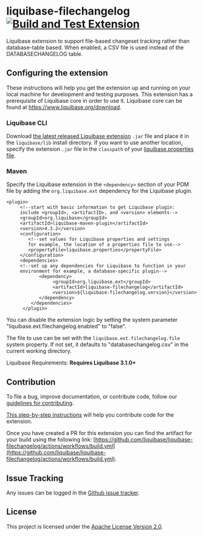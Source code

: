 liquibase-filechangelog [![Build and Test Extension](https://github.com/liquibase/liquibase-filechangelog/actions/workflows/build.yml/badge.svg)](https://github.com/liquibase/liquibase-filechangelog/actions/workflows/build.yml)
================

Liquibase extension to support file-based changeset tracking rather than database-table based.
When enabled, a CSV file is used instead of the DATABASECHANGELOG table.

## Configuring the extension

These instructions will help you get the extension up and running on your local machine for development and testing purposes. This extension has a prerequisite of Liquibase core in order to use it. Liquibase core can be found at https://www.liquibase.org/download.

### Liquibase CLI

Download [the latest released Liquibase extension](https://github.com/liquibase/liquibase-filechangelog/releases) `.jar` file and place it in the `liquibase/lib` install directory. If you want to use another location, specify the extension `.jar` file in the `classpath` of your [liquibase.properties file](https://docs.liquibase.com/workflows/liquibase-community/creating-config-properties.html).

### Maven
Specify the Liquibase extension in the `<dependency>` section of your POM file by adding the `org.liquibase.ext` dependency for the Liquibase plugin. 
 
```  
<plugin>
     <!--start with basic information to get Liquibase plugin:
     include <groupId>, <artifactID>, and <version> elements-->
     <groupId>org.liquibase</groupId>
     <artifactId>liquibase-maven-plugin</artifactId>
     <version>4.3.2</version>
     <configuration>
        <!--set values for Liquibase properties and settings
        for example, the location of a properties file to use-->
        <propertyFile>liquibase.properties</propertyFile>
     </configuration>
     <dependencies>
     <!--set up any dependencies for Liquibase to function in your
     environment for example, a database-specific plugin-->
            <dependency>
                 <groupId>org.liquibase.ext</groupId>
                 <artifactId>liquibase-filechangelog</artifactId>
                 <version>${liquibase-filechangelog.version}</version>
            </dependency>
         </dependencies>
      </plugin>
  ``` 

You can disable the extension logic by setting the system parameter "liquibase.ext.filechangelog.enabled" to "false".

The file to use can be set with the `liquibase.ext.filechangelog.file` system property.
If not set, it defaults to "databasechangelog.csv" in the current working directory.

Liquibase Requirements: **Requires Liquibase 3.1.0+**

## Contribution

To file a bug, improve documentation, or contribute code, follow our [guidelines for contributing](https://www.liquibase.org/community). 

[This step-by-step instructions](https://www.liquibase.org/community/contribute/code) will help you contribute code for the extension. 

Once you have created a PR for this extension you can find the artifact for your build using the following link: [https://github.com/liquibase/liquibase-filechangelog/actions/workflows/build.yml](https://github.com/liquibase/liquibase-filechangelog/actions/workflows/build.yml).

## Issue Tracking

Any issues can be logged in the [Github issue tracker](https://github.com/liquibase/liquibase-filechangelog/issues).

## License

This project is licensed under the [Apache License Version 2.0](https://www.apache.org/licenses/LICENSE-2.0.html).
